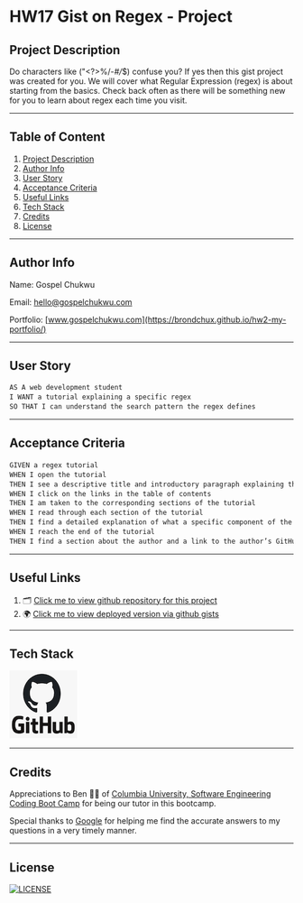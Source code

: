 # HW17 Gist on Regex - Project

## Project Description

Do characters like ("<?>%/-_#/_$) confuse you? If yes then this gist project was created for you.
We will cover what Regular Expression (regex) is about starting from the basics.
Check back often as there will be something new for you to learn about regex each time you visit.

---

## Table of Content

1. [Project Description](https://github.com/Brondchux/hw17-regex-gist#project-description)
2. [Author Info](https://github.com/Brondchux/hw17-regex-gist#author-info)
3. [User Story](https://github.com/Brondchux/hw17-regex-gist#user-story)
4. [Acceptance Criteria](https://github.com/Brondchux/hw17-regex-gist#acceptance-criteria)
5. [Useful Links](https://github.com/Brondchux/hw17-regex-gist#useful-links)
6. [Tech Stack](https://github.com/Brondchux/hw17-regex-gist#tech-stack)
7. [Credits](https://github.com/Brondchux/hw17-regex-gist#credits)
8. [License](https://github.com/Brondchux/hw17-regex-gist#license)

---

## Author Info

Name: Gospel Chukwu

Email: hello@gospelchukwu.com

Portfolio: [www.gospelchukwu.com](https://brondchux.github.io/hw2-my-portfolio/)

---

## User Story

```md
AS A web development student
I WANT a tutorial explaining a specific regex
SO THAT I can understand the search pattern the regex defines
```

---

## Acceptance Criteria

```md
GIVEN a regex tutorial
WHEN I open the tutorial
THEN I see a descriptive title and introductory paragraph explaining the purpose of the tutorial, a summary describing the regex featured in the tutorial, a table of contents linking to different sections that break down each component of the regex and explain what it does, and a section about the author with a link to the author’s GitHub profile
WHEN I click on the links in the table of contents
THEN I am taken to the corresponding sections of the tutorial
WHEN I read through each section of the tutorial
THEN I find a detailed explanation of what a specific component of the regex does
WHEN I reach the end of the tutorial
THEN I find a section about the author and a link to the author’s GitHub profile
```

---

## Useful Links

1. 🗂 [Click me to view github repository for this project](https://github.com/Brondchux/hw17-regex-gist/)
2. 🌍 [Click me to view deployed version via github gists](https://gist.github.com/Brondchux/ba18a4b66b02b6b40d1429794fc09cad)

---

## Tech Stack

![github logo](./techs/github.png)

---

## Credits

Appreciations to Ben 🙌🏾 of [Columbia University, Software Engineering Coding Boot Camp](https://bootcamp.cvn.columbia.edu/coding/landing-ftpt/?s=Google-Brand&msg_cv_scta=4&msg_cv_stbn=1&msg_cv_fcta=1&dki=Learn%20Coding&pkw=%2Bcolumbia%20%2Bcoding%20%2Bbootcamp&pcrid=471112563836&pmt=b&utm_source=google&utm_medium=cpc&utm_campaign=GGL%7CCOLUMBIA-UNIVERSITY%7CSEM%7CCODING%7C-%7COFL%7CTIER-1%7CALL%7CBRD%7CBMM%7CCore%7CBootcamp&utm_term=%2Bcolumbia%20%2Bcoding%20%2Bbootcamp&s=google&k=%2Bcolumbia%20%2Bcoding%20%2Bbootcamp&utm_adgroupid=111600049635&utm_locationphysicalms=9067609&utm_matchtype=b&utm_network=g&utm_device=c&utm_content=471112563836&utm_placement=&gclid=CjwKCAjwlrqHBhByEiwAnLmYUA8CIItksRJF6IT6XMX8WOOJBO-jtCRkzXZhI2gvsZrFEpYdRXy54RoC6jQQAvD_BwE&gclsrc=aw.ds) for being our tutor in this bootcamp.

Special thanks to [Google](https://www.google.com) for helping me find the accurate answers to my questions in a very timely manner.

---

## License

[![LICENSE](https://img.shields.io/badge/License-MIT-blue)](https://opensource.org/licenses/MIT)
